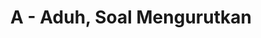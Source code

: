 ---
contest: COMPFEST
year: 2021
round: Final
problem: A
title: A - Aduh, Soal Mengurutkan
pdf: /contests/COMPFEST/2021/final/A - Aduh, Soal Mengurutkan.pdf
---